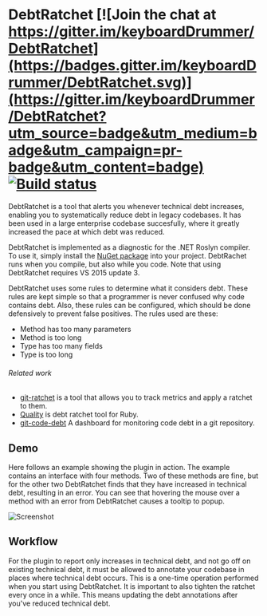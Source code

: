 # DebtRatchet [![Join the chat at https://gitter.im/keyboardDrummer/DebtRatchet](https://badges.gitter.im/keyboardDrummer/DebtRatchet.svg)](https://gitter.im/keyboardDrummer/DebtRatchet?utm_source=badge&utm_medium=badge&utm_campaign=pr-badge&utm_content=badge) [![Build status](https://ci.appveyor.com/api/projects/status/nd57ig4flxg9b71u?svg=true)](https://ci.appveyor.com/project/keyboardDrummer/debtratchet)

DebtRatchet is a tool that alerts you whenever technical debt increases, enabling you to systematically reduce debt in legacy codebases. It has been used in a large enterprise codebase succesfully, where it greatly increased the pace at which debt was reduced. 

DebtRatchet is implemented as a diagnostic for the .NET Roslyn compiler. To use it, simply install the [NuGet package](https://www.nuget.org/packages/DebtRatchet/1.0.0) into your project. DebtRachet runs when you compile, but also while you code. Note that using DebtRatchet requires VS 2015 update 3.

DebtRatchet uses some rules to determine what it considers debt. These rules are kept simple so that a programmer is never confused why code contains debt. Also, these rules can be configured, which should be done defensively to prevent false positives. The rules used are these:
* Method has too many parameters
* Method is too long
* Type has too many fields
* Type is too long

###### Related work
- [git-ratchet](https://gowalker.org/github.com/iangrunert/git-ratchet) is a tool that allows you to track metrics and apply a ratchet to them.
- [Quality](https://github.com/apiology/quality) is debt ratchet tool for Ruby.
- [git-code-debt](https://github.com/Yelp/git-code-debt) A dashboard for monitoring code debt in a git repository.

## Demo
Here follows an example showing the plugin in action. The example contains an interface with four methods. Two of these methods are fine, but for the other two DebtRatchet finds that they have increased in technical debt, resulting in an error. You can see that hovering the mouse over a method with an error from DebtRatchet causes a tooltip to popup.

![Screenshot](http://i.imgur.com/12ye5JG.png)

## Workflow

For the plugin to report only increases in technical debt, and not go off on existing technical debt, it must be allowed to annotate your codebase in places where technical debt occurs. This is a one-time operation performed when you start using DebtRatchet. It is important to also tighten the ratchet every once in a while. This means updating the debt annotations after you've reduced technical debt. 

